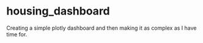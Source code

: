 # housing_dashboard
Creating a simple plotly dashboard and then making it as complex as I have time for.
